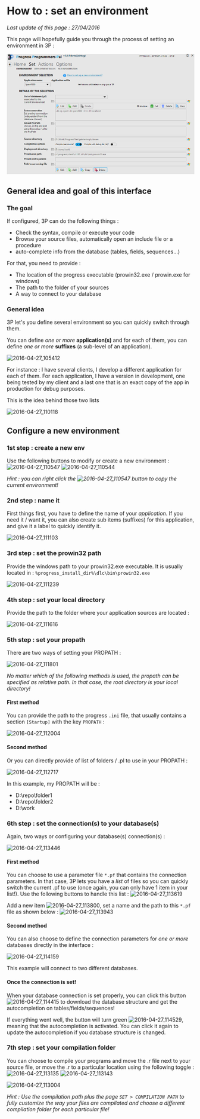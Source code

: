 # How to : set an environment #

*Last update of this page : 27/04/2016*

This page will hopefully guide you through the process of setting an environment in 3P :

![2016-04-27_104309](content_images/home/set_environmment.png)

## General idea and goal of this interface ##

### The goal ###

If configured, 3P can do the following things :

- Check the syntax, compile or execute your code
- Browse your source files, automatically open an include file or a procedure
- auto-complete info from the database (tables, fields, sequences...)

For that, you need to provide :

- The location of the progress executable (prowin32.exe / prowin.exe for windows)
- The path to the folder of your sources
- A way to connect to your database

### General idea ###

3P let's you define several environment so you can quickly switch through them.

You can define *one or more* **application(s)** and for each of them, you can define *one or more* **suffixes** (a sub-level of an application).

![2016-04-27_105412](https://raw.githubusercontent.com/jcaillon/3P/gh-pages/content_images/67c1c01a-0c67-11e6-9a5c-17fd9a2dada6.png)

For instance :
I have several clients, I develop a different application for each of them.
For each application, I have a version in development, one being tested by my client and a last one that is an exact copy of the app in production for debug purposes.

This is the idea behind those two lists

![2016-04-27_110118](https://raw.githubusercontent.com/jcaillon/3P/gh-pages/content_images/76a2c854-0c67-11e6-9226-07565977a2f4.png)

## Configure a new environment ##

### 1st step : create a new env ###

Use the following buttons to modify or create a new environment : ![2016-04-27_110547](https://raw.githubusercontent.com/jcaillon/3P/gh-pages/content_images/03e2fbee-0c68-11e6-85bd-933b7fa03b35.png) ![2016-04-27_110544](https://raw.githubusercontent.com/jcaillon/3P/gh-pages/content_images/03dea62a-0c68-11e6-9441-fedf09950b85.png)

*Hint : you can right click the ![2016-04-27_110547](https://raw.githubusercontent.com/jcaillon/3P/gh-pages/content_images/03e2fbee-0c68-11e6-85bd-933b7fa03b35.png) button to copy the current environment!*

### 2nd step : name it ###

First things first, you have to define the name of your *application*. If you need it / want it, you can also create sub items (suffixes) for this application, and give it a label to quickly identify it.

![2016-04-27_111103](https://raw.githubusercontent.com/jcaillon/3P/gh-pages/content_images/bdb0fd3c-0c68-11e6-93a7-063468ca39d1.png)

### 3rd step : set the prowin32 path ###

Provide the windows path to your prowin32.exe executable. It is usually located in : `%progress_install_dir%\dlc\bin\prowin32.exe`

![2016-04-27_111239](https://raw.githubusercontent.com/jcaillon/3P/gh-pages/content_images/f89ca374-0c68-11e6-9014-ff62f5f75fef.png)

### 4th step : set your local directory ###

Provide the path to the folder where your application sources are located :

![2016-04-27_111616](https://raw.githubusercontent.com/jcaillon/3P/gh-pages/content_images/7904c7c6-0c69-11e6-8133-fc6ce853a459.png)

### 5th step : set your propath ###

There are two ways of setting your PROPATH :

![2016-04-27_111801](https://raw.githubusercontent.com/jcaillon/3P/gh-pages/content_images/b9716f62-0c69-11e6-8977-c3b1854fae6b.png)

*No matter which of the following methods is used, the propath can be specified as relative path. In that case, the root directory is your local directory!*

#### First method ####

You can provide the path to the progress `.ini` file, that usually contains a section `[Startup]` with the key `PROPATH` :

![2016-04-27_112004](https://raw.githubusercontent.com/jcaillon/3P/gh-pages/content_images/0145f7fe-0c6a-11e6-9e01-8fe15cc2d2bf.png)

#### Second method ####

Or you can directly provide of list of folders / .pl to use in your PROPATH :

![2016-04-27_112717](https://raw.githubusercontent.com/jcaillon/3P/gh-pages/content_images/066fd730-0c6b-11e6-8b9d-d8592527aefd.png)

In this example, my PROPATH will be :

- D:\repo\folder1
- D:\repo\folder2
- D:\work

### 6th step : set the connection(s) to your database(s) ###

Again, two ways or configuring your database(s) connection(s) :

![2016-04-27_113446](https://raw.githubusercontent.com/jcaillon/3P/gh-pages/content_images/114a4a54-0c6c-11e6-86c8-3e7eaa73047b.png)

#### First method ####

You can choose to use a parameter file `*.pf` that contains the connection parameters.
In that case, 3P lets you have a *list* of files so you can quickly switch the current .pf to use (once again, you can only have 1 item in your list!). Use the following buttons to handle this list : ![2016-04-27_113619](https://raw.githubusercontent.com/jcaillon/3P/gh-pages/content_images/47624092-0c6c-11e6-8619-44262232c874.png) 

Add a new item ![2016-04-27_113800](https://raw.githubusercontent.com/jcaillon/3P/gh-pages/content_images/823c5694-0c6c-11e6-813a-83f9f296ab96.png), set a name and the path to this `*.pf` file as shown below : 
![2016-04-27_113943](https://raw.githubusercontent.com/jcaillon/3P/gh-pages/content_images/c19d5626-0c6c-11e6-8716-94c0866f28f9.png)

#### Second method ####

You can also choose to define the connection parameters for *one or more* databases directly in the interface :

![2016-04-27_114159](https://raw.githubusercontent.com/jcaillon/3P/gh-pages/content_images/2fe8d6dc-0c6d-11e6-9302-baf211ef1efe.png)

This example will connect to two different databases.

#### Once the connection is set! ####

When your database connection is set properly, you can click this button ![2016-04-27_114415](https://raw.githubusercontent.com/jcaillon/3P/gh-pages/content_images/61b7fdd2-0c6d-11e6-904f-f0bed498be02.png) to download the database structure and get the autocompletion on tables/fields/sequences!

If everything went well, the button will turn green ![2016-04-27_114529](https://raw.githubusercontent.com/jcaillon/3P/gh-pages/content_images/99998860-0c6d-11e6-9e8d-c9ff02151c3a.png), meaning that the autocompletion is activated. You can click it again to update the autocompletion if you database structure is changed.


### 7th step : set your compilation folder ###

You can choose to compile your programs and move the .r file next to your source file, or move the .r to a particular location using the following toggle :
![2016-04-27_113135](https://raw.githubusercontent.com/jcaillon/3P/gh-pages/content_images/a28390ee-0c6b-11e6-811e-4654f48b906d.png) ![2016-04-27_113143](https://raw.githubusercontent.com/jcaillon/3P/gh-pages/content_images/a2856108-0c6b-11e6-99b8-dfba15082b98.png)

![2016-04-27_113004](https://raw.githubusercontent.com/jcaillon/3P/gh-pages/content_images/690c9ef0-0c6b-11e6-9a9f-07697b2cb304.png)

*Hint : Use the compilation path plus the page `SET > COMPILATION PATH` to fully customize the way your files are compilated and choose a different compilation folder for each particular file!*

